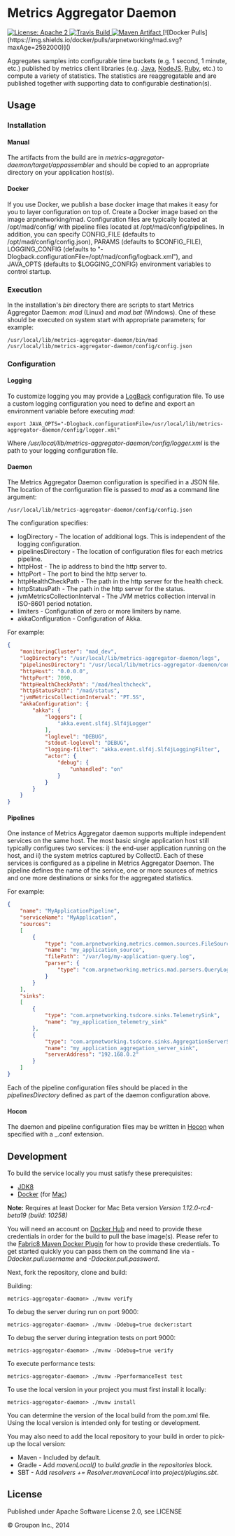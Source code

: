 Metrics Aggregator Daemon
=========================

<a href="https://raw.githubusercontent.com/ArpNetworking/metrics-aggregator-daemon/master/LICENSE">
    <img src="https://img.shields.io/hexpm/l/plug.svg"
         alt="License: Apache 2">
</a>
<a href="https://travis-ci.org/ArpNetworking/metrics-aggregator-daemon/">
    <img src="https://travis-ci.org/ArpNetworking/metrics-aggregator-daemon.png?branch=master"
         alt="Travis Build">
</a>
<a href="http://search.maven.org/#search%7Cga%7C1%7Cg%3A%22com.arpnetworking.metrics%22%20a%3A%22metrics-aggregator-daemon%22">
    <img src="https://img.shields.io/maven-central/v/com.arpnetworking.metrics/metrics-aggregator-daemon.svg"
         alt="Maven Artifact">
</a>
[![Docker Pulls](https://img.shields.io/docker/pulls/arpnetworking/mad.svg?maxAge=2592000)]()

Aggregates samples into configurable time buckets (e.g. 1 second, 1 minute, etc.) published by metrics client libraries (e.g. [Java](https://github.com/ArpNetworking/metrics-client-java), [NodeJS](https://github.com/ArpNetworking/metrics-client-nodejs), [Ruby](https://github.com/ArpNetworking/metrics-client-ruby), etc.) to compute a variety of statistics. The statistics are reaggregatable and are published together with supporting data to configurable destination(s).


Usage
-----

### Installation

#### Manual
The artifacts from the build are in *metrics-aggregator-daemon/target/appassembler* and should be copied to an appropriate directory on your application host(s).

#### Docker
If you use Docker, we publish a base docker image that makes it easy for you to layer configuration on top of.  Create a Docker image based on the image arpnetworking/mad.  Configuration files are typically located at /opt/mad/config/ with pipeline files located at /opt/mad/config/pipelines.  In addition, you can specify CONFIG_FILE (defaults to /opt/mad/config/config.json), PARAMS (defaults to $CONFIG_FILE), LOGGING_CONFIG (defaults to "-Dlogback.configurationFile=/opt/mad/config/logback.xml"), and JAVA_OPTS (defaults to $LOGGING_CONFIG) environment variables to control startup.

### Execution

In the installation's *bin* directory there are scripts to start Metrics Aggregator Daemon: *mad* (Linux) and *mad.bat* (Windows).  One of these should be executed on system start with appropriate parameters; for example:

    /usr/local/lib/metrics-aggregator-daemon/bin/mad /usr/local/lib/metrics-aggregator-daemon/config/config.json

### Configuration

#### Logging

To customize logging you may provide a [LogBack](http://logback.qos.ch/) configuration file.  To use a custom logging configuration you need to define and export an environment variable before executing *mad*:

    export JAVA_OPTS="-Dlogback.configurationFile=/usr/local/lib/metrics-aggregator-daemon/config/logger.xml"

Where */usr/local/lib/metrics-aggregator-daemon/config/logger.xml* is the path to your logging configuration file.

#### Daemon

The Metrics Aggregator Daemon configuration is specified in a JSON file.  The location of the configuration file is passed to *mad* as a command line argument:

    /usr/local/lib/metrics-aggregator-daemon/config/config.json

The configuration specifies:

* logDirectory - The location of additional logs.  This is independent of the logging configuration.
* pipelinesDirectory - The location of configuration files for each metrics pipeline.
* httpHost - The ip address to bind the http server to.
* httpPort - The port to bind the http server to.
* httpHealthCheckPath - The path in the http server for the health check.
* httpStatusPath - The path in the http server for the status.
* jvmMetricsCollectionInterval - The JVM metrics collection interval in ISO-8601 period notation.
* limiters - Configuration of zero or more limiters by name.
* akkaConfiguration - Configuration of Akka.

For example:

```json
{
    "monitoringCluster": "mad_dev",
    "logDirectory": "/usr/local/lib/metrics-aggregator-daemon/logs",
    "pipelinesDirectory": "/usr/local/lib/metrics-aggregator-daemon/config/pipelines",
    "httpHost": "0.0.0.0",
    "httpPort": 7090,
    "httpHealthCheckPath": "/mad/healthcheck",
    "httpStatusPath": "/mad/status",
    "jvmMetricsCollectionInterval": "PT.5S",
    "akkaConfiguration": {
        "akka": {
            "loggers": [
                "akka.event.slf4j.Slf4jLogger"
            ],
            "loglevel": "DEBUG",
            "stdout-loglevel": "DEBUG",
            "logging-filter": "akka.event.slf4j.Slf4jLoggingFilter",
            "actor": {
                "debug": {
                    "unhandled": "on"
                }
            }
        }
    }
}
```

#### Pipelines

One instance of Metrics Aggregator daemon supports multiple independent services on the same host.  The most basic single application host still typically configures two services: i) the end-user application running on the host, and ii) the system metrics captured by CollectD.  Each of these services is configured as a pipeline in Metrics Aggregator Daemon.  The pipeline defines the name of the service, one or more sources of metrics and one more destinations or sinks for the aggregated statistics.

For example:

```json
{
    "name": "MyApplicationPipeline",
    "serviceName": "MyApplication",
    "sources":
    [
        {
            "type": "com.arpnetworking.metrics.common.sources.FileSource",
            "name": "my_application_source",
            "filePath": "/var/log/my-application-query.log",
            "parser": {
                "type": "com.arpnetworking.metrics.mad.parsers.QueryLogParser"
            }
        }
    ],
    "sinks":
    [
        {
            "type": "com.arpnetworking.tsdcore.sinks.TelemetrySink",
            "name": "my_application_telemetry_sink"
        },
        {
            "type": "com.arpnetworking.tsdcore.sinks.AggregationServerSink",
            "name": "my_application_aggregation_server_sink",
            "serverAddress": "192.168.0.2"
        }
    ]
}
```

Each of the pipeline configuration files should be placed in the *pipelinesDirectory* defined as part of the daemon configuration above.

#### Hocon

The daemon and pipeline configuration files may be written in [Hocon](https://github.com/typesafehub/config) when specified with a _.conf extension. 

Development
-----------

To build the service locally you must satisfy these prerequisites:
* [JDK8](http://www.oracle.com/technetwork/java/javase/downloads/jdk8-downloads-2133151.html)
* [Docker](http://www.docker.com/) (for [Mac](https://docs.docker.com/docker-for-mac/))

__Note:__ Requires at least Docker for Mac Beta version _Version 1.12.0-rc4-beta19 (build: 10258)_

You will need an account on [Docker Hub](https://hub.docker.com/) and need to provide these credentials in order for the build to pull the base image(s). Please refer to the [Fabric8 Maven Docker Plugin](https://dmp.fabric8.io/#authentication) for how to provide these credentials. To get started quickly you can pass them on the command line via _-Ddocker.pull.username_ and _-Ddocker.pull.password_.

Next, fork the repository, clone and build:

Building:

    metrics-aggregator-daemon> ./mvnw verify

To debug the server during run on port 9000:

    metrics-aggregator-daemon> ./mvnw -Ddebug=true docker:start

To debug the server during integration tests on port 9000:

    metrics-aggregator-daemon> ./mvnw -Ddebug=true verify

To execute performance tests:

    metrics-aggregator-daemon> ./mvnw -PperformanceTest test

To use the local version in your project you must first install it locally:

    metrics-aggregator-daemon> ./mvnw install

You can determine the version of the local build from the pom.xml file.  Using the local version is intended only for testing or development.

You may also need to add the local repository to your build in order to pick-up the local version:

* Maven - Included by default.
* Gradle - Add *mavenLocal()* to *build.gradle* in the *repositories* block.
* SBT - Add *resolvers += Resolver.mavenLocal* into *project/plugins.sbt*.

License
-------

Published under Apache Software License 2.0, see LICENSE

&copy; Groupon Inc., 2014
